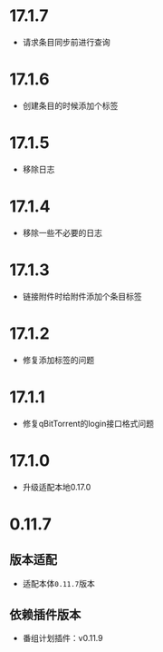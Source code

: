 
# 17.1.7

- 请求条目同步前进行查询

# 17.1.6

- 创建条目的时候添加个标签

# 17.1.5

- 移除日志

# 17.1.4

- 移除一些不必要的日志

# 17.1.3

- 链接附件时给附件添加个条目标签

# 17.1.2

- 修复添加标签的问题

# 17.1.1

- 修复qBitTorrent的login接口格式问题

# 17.1.0

- 升级适配本地0.17.0

# 0.11.7

## 版本适配

- 适配本体`0.11.7`版本

## 依赖插件版本

- 番组计划插件：v0.11.9

